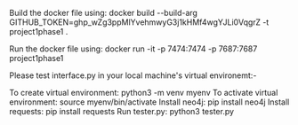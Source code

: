 Build the docker file using: docker build --build-arg GITHUB_TOKEN=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 -t project1phase1 .

Run the docker file using: docker run -it -p 7474:7474 -p 7687:7687 project1phase1

Please test interface.py in your local machine's virtual environemt:-

To create virtual environment: python3 -m venv myenv
To activate virtual environment: source myenv/bin/activate
Install neo4j: pip install neo4j
Install requests: pip install requests
Run tester.py: python3 tester.py
